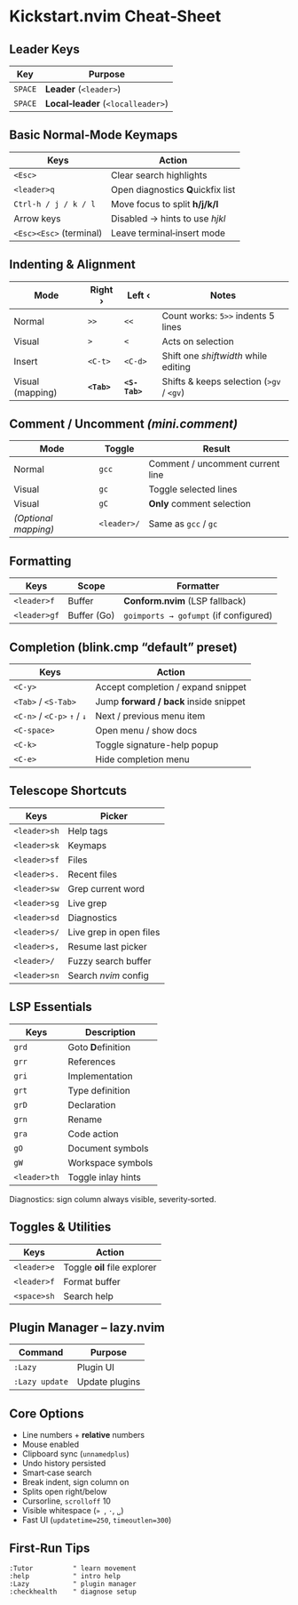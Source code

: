 # Kickstart.nvim Cheat‑Sheet

## Leader Keys
| Key | Purpose |
|-----|---------|
| `SPACE` | **Leader** (`<leader>`) |
| `SPACE` | **Local‑leader** (`<localleader>`) |

## Basic Normal‑Mode Keymaps
| Keys | Action |
|------|--------|
| `<Esc>` | Clear search highlights |
| `<leader>q` | Open diagnostics **Q**uickfix list |
| `Ctrl‑h / j / k / l` | Move focus to split **h/j/k/l** |
| Arrow keys | Disabled → hints to use *hjkl* |
| `<Esc><Esc>` (terminal) | Leave terminal‑insert mode |


## Indenting & Alignment
| Mode | Right › | Left ‹ | Notes |
|------|---------|--------|-------|
| Normal | `>>` | `<<` | Count works: `5>>` indents 5 lines |
| Visual | `>` | `<` | Acts on selection |
| Insert | `<C-t>` | `<C-d>` | Shift one *shiftwidth* while editing |
| Visual (mapping) | **`<Tab>`** | **`<S-Tab>`** | Shifts & keeps selection (`>gv` / `<gv`) |

## Comment / Uncomment  *(mini.comment)*
| Mode | Toggle | Result |
|------|--------|--------|
| Normal | `gcc` | Comment / uncomment current line |
| Visual | `gc` | Toggle selected lines |
| Visual | `gC` | **Only** comment selection |
| *(Optional mapping)* | `<leader>/` | Same as `gcc` / `gc` |

## Formatting
| Keys | Scope | Formatter |
|------|-------|-----------|
| `<leader>f` | Buffer | **Conform.nvim** (LSP fallback) |
| `<leader>gf` | Buffer (Go) | `goimports → gofumpt` (if configured) |

## Completion (blink.cmp “default” preset)
| Keys | Action |
|------|--------|
| `<C-y>` | Accept completion / expand snippet |
| `<Tab>` / `<S-Tab>` | Jump **forward / back** inside snippet |
| `<C-n>` / `<C-p>` `↑` / `↓` | Next / previous menu item |
| `<C-space>` | Open menu / show docs |
| `<C-k>` | Toggle signature-help popup |
| `<C-e>` | Hide completion menu |


## Telescope Shortcuts
| Keys | Picker |
|------|--------|
| `<leader>sh` | Help tags |
| `<leader>sk` | Keymaps |
| `<leader>sf` | Files |
| `<leader>s.` | Recent files |
| `<leader>sw` | Grep current word |
| `<leader>sg` | Live grep |
| `<leader>sd` | Diagnostics |
| `<leader>s/` | Live grep in open files |
| `<leader>s,` | Resume last picker |
| `<leader>/`  | Fuzzy search buffer |
| `<leader>sn` | Search *nvim* config |

## LSP Essentials
| Keys | Description |
|------|-------------|
| `grd` | Goto **D**efinition |
| `grr` | References |
| `gri` | Implementation |
| `grt` | Type definition |
| `grD` | Declaration |
| `grn` | Rename |
| `gra` | Code action |
| `gO` | Document symbols |
| `gW` | Workspace symbols |
| `<leader>th` | Toggle inlay hints |

Diagnostics: sign column always visible, severity‑sorted.

## Toggles & Utilities
| Keys | Action |
|------|--------|
| `<leader>e` | Toggle **oil** file explorer |
| `<leader>f` | Format buffer |
| `<space>sh` | Search help |

## Plugin Manager – lazy.nvim
| Command | Purpose |
|---------|---------|
| `:Lazy` | Plugin UI |
| `:Lazy update` | Update plugins |

## Core Options
* Line numbers + **relative** numbers  
* Mouse enabled  
* Clipboard sync (`unnamedplus`)  
* Undo history persisted  
* Smart‑case search  
* Break indent, sign column on  
* Splits open right/below  
* Cursorline, `scrolloff` 10  
* Visible whitespace (`» `, `·`, `␣`)  
* Fast UI (`updatetime=250`, `timeoutlen=300`)

## First‑Run Tips
```vim
:Tutor          " learn movement
:help           " intro help
:Lazy           " plugin manager
:checkhealth    " diagnose setup
